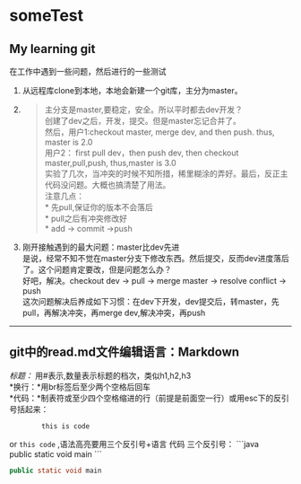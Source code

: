 # someTest

## My learning  git
在工作中遇到一些问题，然后进行的一些测试  
1. 从远程库clone到本地，本地会新建一个git库，主分为master。   
2. >主分支是master,要稳定，安全。所以平时都去dev开发？  
        创建了dev之后，开发，提交。但是master忘记合并了。   
        然后，用户1:checkout master, merge dev, and then  push. thus, master is 2.0    
        用户2： first pull dev，then push dev, then  checkout master,pull,push, thus,master is 3.0   
         实验了几次，当冲突的时候不知所措，稀里糊涂的弄好。最后，反正主代码没问题。大概也搞清楚了用法。    
         注意几点：  
                    *  先pull,保证你的版本不会落后    
                    *  pull之后有冲突修改好      
                    *  add  -> commit ->push       
3. 刚开接触遇到的最大问题：master比dev先进    
        是说，经常不知不觉在master分支下修改东西。然后提交，反而dev进度落后了。这个问题肯定要改，但是问题怎么办？     
        好吧，解决。checkout dev -> pull -> merge master -> resolve conflict -> push   
        这次问题解决后养成如下习惯：在dev下开发，dev提交后，转master，先pull，再解决冲突，再merge dev,解决冲突，再push    
 ---
## git中的read.md文件编辑语言：Markdown    
 _标题：_ 用\#表示,数量表示标题的档次，类似h1,h2,h3<br/>
 *换行：*用br标签后至少两个空格后回车   
 *代码：*制表符或至少四个空格缩进的行（前提是前面空一行）或用esc下的反引号括起来：    
 
            this is code
 or  `this code` ,语法高亮要用三个反引号+语言  代码  三个反引号：
  \`\`\`java   
 public static void main
 \`\`\`
 ```java   
 public static void main
 ```
                            
       
 
        
        
        
        
           
           
        


